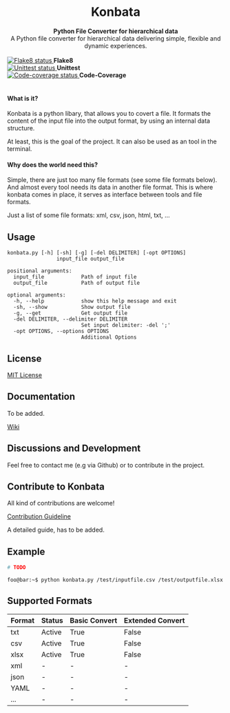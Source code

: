 <div align="center">
  <h1>Konbata</h1>
</div>

<div align="center">
  <strong>Python File Converter for hierarchical data</strong>
</div>

<div align="center">
  A Python file converter for hierarchical data delivering simple, flexible and dynamic experiences.
</div>

<br>

<div align="left">
  <a href="https://travis-ci.org/jzeuner/konbata">
    <img src="https://travis-matrix-badges.herokuapp.com/repos/jzeuner/konbata/branches/master/1" alt="Flake8 status" />
  </a>
   <strong> Flake8</strong>
  <br>
  <a href="https://travis-ci.org/jzeuner/konbata">
    <img src="https://travis-matrix-badges.herokuapp.com/repos/jzeuner/konbata/branches/master/2" alt="Unittest status" />
  </a>
  <strong> Unittest</strong>
  <br>
  <a href="https://travis-ci.org/jzeuner/konbata">
    <img src="https://travis-matrix-badges.herokuapp.com/repos/jzeuner/konbata/branches/master/3" alt="Code-coverage status" />
  </a>
  <strong> Code-Coverage</strong>
</div>

<br>

#### What is it?
Konbata is a python libary, that allows you to covert a file.
It formats the content of the input file into the output format, by using an internal data structure.

At least, this is the goal of the project.
It can also be used as an tool in the terminal.

#### Why does the world need this?
Simple, there are just too many file formats (see some file formats below).
And almost every tool needs its data in another file format.
This is where konbata comes in place, it serves as interface between tools and file formats.


Just a list of some file formats:
xml, csv, json, html, txt, ...

## Usage
```
konbata.py [-h] [-sh] [-g] [-del DELIMITER] [-opt OPTIONS]
                input_file output_file

positional arguments:
  input_file            Path of input file
  output_file           Path of output file

optional arguments:
  -h, --help            show this help message and exit
  -sh, --show           Show output file
  -g, --get             Get output file
  -del DELIMITER, --delimiter DELIMITER
                        Set input delimiter: -del ';'
  -opt OPTIONS, --options OPTIONS
                        Additional Options
```

## License
[MIT License](https://github.com/jzeuner/konbata/blob/master/LICENSE)

## Documentation
To be added.

[Wiki](https://github.com/jzeuner/konbata/wiki)

## Discussions and Development
Feel free to contact me (e.g via Github) or to contribute in the project.

## Contribute to Konbata
All kind of contributions are welcome!

[Contribution Guideline](https://github.com/jzeuner/konbata/wiki/Contribution-Guideline)

A detailed guide, has to be added.

## Example
```python
# TODO
```

```console
foo@bar:~$ python konbata.py /test/inputfile.csv /test/outputfile.xlsx
```

## Supported Formats
| Format | Status | Basic Convert | Extended Convert  |
|--------|--------|---------------|-------------------|
| txt    | Active | True          | False             |
| csv    | Active | True          | False             |
| xlsx   | Active | True          | False             |
| xml    | -      | -             | -                 |
| json   | -      | -             | -                 |
| YAML   | -      | -             | -                 |
| ...    | -      | -             | -                 |
